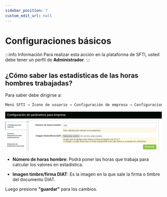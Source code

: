 ```yaml
---
sidebar_position: 7
custom_edit_url: null
---
```

# Configuraciones básicos

:::info Información 
Para realizar esta acción en la plataforma de SFTI, usted debe tener un perfil de **Administrador**.
:::

## ¿Cómo saber las estadísticas de las horas hombres trabajadas?
Para saber debe dirigirse a:

<div align="center">

```bash
Menú SFTI → Ícono de usuario → Configuración de empresa → Configuraciones básicas
```
</div>

<div align="center">

![configuración básica](/img/img_manual/img_configuracion/2023-08-08_09-36.png)

</div>

* **Número de horas hombre**: Podrá poner las horas que trabaja para calcular los valores en estadística.

* **Imagen timbre/firma DIAT**: Es la imagen en la que sale la firma o timbre del documento DIAT.

Luego presione **"guardar"** para los cambios.
